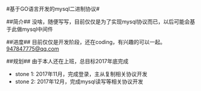 #基于GO语言开发的mysql二进制协议#

##简介##
没啥，随便写写，目前仅仅是为了实现mysql协议而已，以后可能会基于此做mysql中间件

##进度##
目前仅仅是开发阶段，还在coding，有兴趣的可以一起。 947847775@qq.com

##规划##
由于本人还在上班，总目标2017年底完成
* stone 1: 2017年11月，完成登录，主从复制相关协议开发
* stone 2: 2017年12月，完成mysql读写等相关协议开发